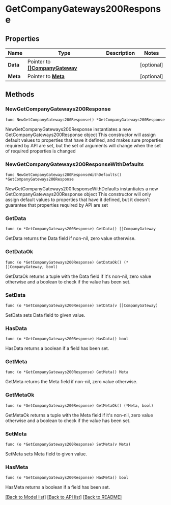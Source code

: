 # GetCompanyGateways200Response

## Properties

Name | Type | Description | Notes
------------ | ------------- | ------------- | -------------
**Data** | Pointer to [**[]CompanyGateway**](CompanyGateway.md) |  | [optional] 
**Meta** | Pointer to [**Meta**](Meta.md) |  | [optional] 

## Methods

### NewGetCompanyGateways200Response

`func NewGetCompanyGateways200Response() *GetCompanyGateways200Response`

NewGetCompanyGateways200Response instantiates a new GetCompanyGateways200Response object
This constructor will assign default values to properties that have it defined,
and makes sure properties required by API are set, but the set of arguments
will change when the set of required properties is changed

### NewGetCompanyGateways200ResponseWithDefaults

`func NewGetCompanyGateways200ResponseWithDefaults() *GetCompanyGateways200Response`

NewGetCompanyGateways200ResponseWithDefaults instantiates a new GetCompanyGateways200Response object
This constructor will only assign default values to properties that have it defined,
but it doesn't guarantee that properties required by API are set

### GetData

`func (o *GetCompanyGateways200Response) GetData() []CompanyGateway`

GetData returns the Data field if non-nil, zero value otherwise.

### GetDataOk

`func (o *GetCompanyGateways200Response) GetDataOk() (*[]CompanyGateway, bool)`

GetDataOk returns a tuple with the Data field if it's non-nil, zero value otherwise
and a boolean to check if the value has been set.

### SetData

`func (o *GetCompanyGateways200Response) SetData(v []CompanyGateway)`

SetData sets Data field to given value.

### HasData

`func (o *GetCompanyGateways200Response) HasData() bool`

HasData returns a boolean if a field has been set.

### GetMeta

`func (o *GetCompanyGateways200Response) GetMeta() Meta`

GetMeta returns the Meta field if non-nil, zero value otherwise.

### GetMetaOk

`func (o *GetCompanyGateways200Response) GetMetaOk() (*Meta, bool)`

GetMetaOk returns a tuple with the Meta field if it's non-nil, zero value otherwise
and a boolean to check if the value has been set.

### SetMeta

`func (o *GetCompanyGateways200Response) SetMeta(v Meta)`

SetMeta sets Meta field to given value.

### HasMeta

`func (o *GetCompanyGateways200Response) HasMeta() bool`

HasMeta returns a boolean if a field has been set.


[[Back to Model list]](../README.md#documentation-for-models) [[Back to API list]](../README.md#documentation-for-api-endpoints) [[Back to README]](../README.md)


